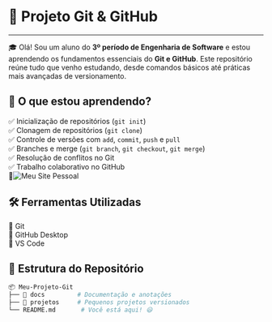 # 🚀 **Projeto Git & GitHub**  
___
🎓 Olá! Sou um aluno do **3º período de Engenharia de Software** e estou aprendendo os fundamentos essenciais do **Git e GitHub**. Este repositório reúne tudo que venho estudando, desde comandos básicos até práticas mais avançadas de versionamento.  

## 📌 **O que estou aprendendo?**  
✅ Inicialização de repositórios (`git init`)  
✅ Clonagem de repositórios (`git clone`)  
✅ Controle de versões com `add`, `commit`, `push` e `pull`  
✅ Branches e merge (`git branch`, `git checkout`, `git merge`)  
✅ Resolução de conflitos no Git  
✅ Trabalho colaborativo no GitHub  
:camera_flash:![Meu Site Pessoal](![git-github-drawio](https://github.com/user-attachments/assets/94797c9a-5d1c-4d99-8592-0d657a6c7c50)
)


## 🛠️ **Ferramentas Utilizadas**  
🔹 Git  
🔹 GitHub Desktop  
🔹 VS Code  

## 📂 **Estrutura do Repositório**  
```bash
📦 Meu-Projeto-Git
├── 📁 docs         # Documentação e anotações
├── 📁 projetos     # Pequenos projetos versionados
└── README.md       # Você está aqui! 😃
